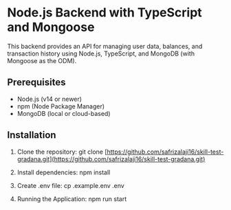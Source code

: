 # Node.js Backend with TypeScript and Mongoose
This backend provides an API for managing user data, balances, and transaction history using Node.js, TypeScript, and MongoDB (with Mongoose as the ODM).

## Prerequisites
- Node.js (v14 or newer)
- npm (Node Package Manager)
- MongoDB (local or cloud-based)

## Installation
1. Clone the repository:
  git clone [https://github.com/safrizalaji16/skill-test-gradana.git](https://github.com/safrizalaji16/skill-test-gradana.git)

2. Install dependencies:
  npm install

3. Create .env file:
  cp .example.env .env

4. Running the Application:
  npm run start


